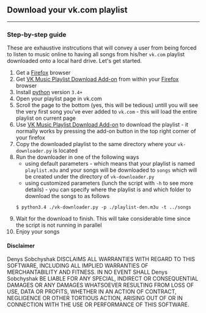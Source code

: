 ## Download your vk.com playlist
---
### Step-by-step guide
These are exhaustive instrcutions that will convey a user from being forced to listen to music online to having all songs from his/her `vk.com` playlist downloaded onto a local hard drive. Let's get started.

1. Get a [Firefox] browser
2. Get [VK Music Playlist Download Add-on] from within your [Firefox] browser
3. Install [python] version `3.4+`
4. Open your playlist page in vk.com
5. Scroll the page to the bottom (yes, this will be tedious) untill you will see the very first song you've ever added to `vk.com` - this will load the entire playlist on current page
6. Use [VK Music Playlist Download Add-on] to download the playlist - it normally works by pressing the add-on button in the top right corner of your firefox
7. Copy the downloaded playlist to the same directory where your `vk-downloader.py` is located
8. Run the downloader in one of the following ways
    - using default parameters - which means that your playlist is named `playlist.m3u` and your songs will be downloaded to `songs` which will be created under the directory of `vk-downloader.py`
    - using customized parameters (lunch the script with `-h` to see more details) - you can specify where the playlist is and which folder to download the songs to as follows
    ```
    $ python3.4 ./vk-downloader.py -p ./playlist-den.m3u -t ../songs
    ```
9. Wait for the download to finish. This will take considerable time since the script is not running in parallel
10. Enjoy your songs

[Firefox]:https://www.mozilla.org/en-US/firefox/new/
[VK Music Playlist Download Add-on]:https://addons.mozilla.org/en-US/firefox/addon/vk-music-playlist-download/
[python]:https://www.python.org/downloads/

#### Disclaimer
Denys Sobchyshak DISCLAIMS ALL WARRANTIES WITH REGARD TO THIS SOFTWARE, INCLUDING ALL IMPLIED WARRANTIES OF MERCHANTABILITY AND FITNESS. IN NO EVENT SHALL Denys Sobchyshak BE LIABLE FOR ANY SPECIAL, INDIRECT OR CONSEQUENTIAL DAMAGES OR ANY DAMAGES WHATSOEVER RESULTING FROM LOSS OF USE, DATA OR PROFITS, WHETHER IN AN ACTION OF CONTRACT, NEGLIGENCE OR OTHER TORTIOUS ACTION, ARISING OUT OF OR IN CONNECTION WITH THE USE OR PERFORMANCE OF THIS SOFTWARE.
